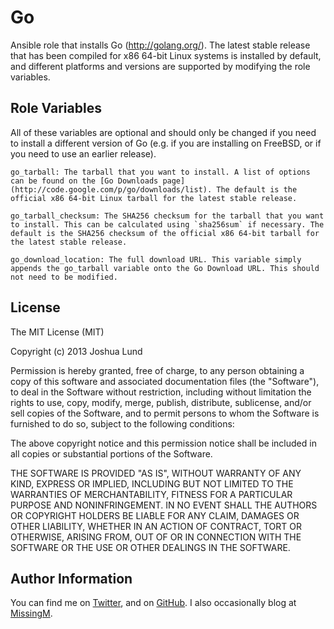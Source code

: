 Go
========

Ansible role that installs Go (http://golang.org/). The latest stable release that has been compiled for x86 64-bit Linux systems is installed by default, and different platforms and versions are supported by modifying the role variables.

Role Variables
--------------

All of these variables are optional and should only be changed if you need to install a different version of Go (e.g. if you are installing on FreeBSD, or if you need to use an earlier release).

    go_tarball: The tarball that you want to install. A list of options can be found on the [Go Downloads page](http://code.google.com/p/go/downloads/list). The default is the official x86 64-bit Linux tarball for the latest stable release.

    go_tarball_checksum: The SHA256 checksum for the tarball that you want to install. This can be calculated using `sha256sum` if necessary. The default is the SHA256 checksum of the official x86 64-bit tarball for the latest stable release.

    go_download_location: The full download URL. This variable simply appends the go_tarball variable onto the Go Download URL. This should not need to be modified.

License
-------

The MIT License (MIT)

Copyright (c) 2013 Joshua Lund

Permission is hereby granted, free of charge, to any person obtaining a copy of this software and associated documentation files (the "Software"), to deal in the Software without restriction, including without limitation the rights to use, copy, modify, merge, publish, distribute, sublicense, and/or sell copies of the Software, and to permit persons to whom the Software is furnished to do so, subject to the following conditions:

The above copyright notice and this permission notice shall be included in all copies or substantial portions of the Software.

THE SOFTWARE IS PROVIDED "AS IS", WITHOUT WARRANTY OF ANY KIND, EXPRESS OR IMPLIED, INCLUDING BUT NOT LIMITED TO THE WARRANTIES OF MERCHANTABILITY, FITNESS FOR A PARTICULAR PURPOSE AND NONINFRINGEMENT. IN NO EVENT SHALL THE AUTHORS OR COPYRIGHT HOLDERS BE LIABLE FOR ANY CLAIM, DAMAGES OR OTHER LIABILITY, WHETHER IN AN ACTION OF CONTRACT, TORT OR OTHERWISE, ARISING FROM, OUT OF OR IN CONNECTION WITH THE SOFTWARE OR THE USE OR OTHER DEALINGS IN THE SOFTWARE.

Author Information
------------------

You can find me on [Twitter](https://twitter.com/joshualund), and on [GitHub](https://github.com/jlund/). I also occasionally blog at [MissingM](http://missingm.co).
